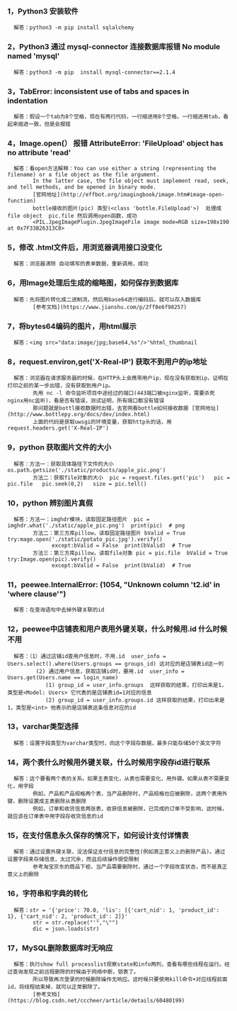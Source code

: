 ### 1，Python3 安装软件
      解答：python3 -m pip install sqlalchemy
### 2，Python3 通过 mysql-connector 连接数据库报错 No module named 'mysql'
      解答：python3 -m pip  install mysql-connector==2.1.4
### 3，TabError: inconsistent use of tabs and spaces in indentation
      解答：假设一个tab为8个空格，现在有两行代码，一行缩进用8个空格，一行缩进用tab，看起来缩进一致，但是会报错
### 4，Image.open(） 报错   AttributeError: 'FileUpload' object has no attribute 'read'
      解答：看open方法解释：You can use either a string (representing the filename) or a file object as the file argument. 
            In the latter case, the file object must implement read, seek, and tell methods, and be opened in binary mode.
            [官网地址](http://effbot.org/imagingbook/image.htm#image-open-function)
            bottle接收的图片(pic) 类型(<class 'bottle.FileUpload'>)  处理成file object  pic.file 然后调用open函数，成功
            <PIL.JpegImagePlugin.JpegImageFile image mode=RGB size=198x190 at 0x7F33B26313C8>
### 5，修改 .html文件后，用浏览器调用接口没变化
      解答：浏览器清除 自动填写的表单数据，重新调用，成功
### 6，用Image处理后生成的缩略图，如何保存到数据库
      解答：先将图片转化成二进制流，然后用base64进行编码后，就可以存入数据库
            [参考文档](https://www.jianshu.com/p/2ff8e6f98257)
### 7，将bytes64编码的图片，用html展示
      解答：<img src="data:image/jpg;base64,%s"/>'%html_thumbnail
### 8，request.environ,get('X-Real-IP') 获取不到用户的ip地址
      解答：浏览器在请求服务器的时候，在HTTP头上会携带用户ip，现在没有获取到ip，证明在打印之前的某一步出错，没有获取到用户ip。
            先用 nc -l 命令监听项目中途经过的端口(443端口被nginx监听，需要杀死nginx用nc监听)，看是否有错误，测试证明，所有端口都没有错误
            那问题就是bottl接收数据时出错，去官网看bottle如何接收数据 [官网地址](http://www.bottlepy.org/docs/dev/index.html)
            上面的代码是获取uwsgi的环境变量，获取http头的话，用request.headers.get('X-Real-IP')
### 9，python 获取图片文件的大小
      解答：方法一：获取具体路径下文件的大小 os.path.getsize('./static/products/apple_pic.png')
            方法二：获取file对象的大小  pic = request.files.get('pic')   pic = pic.file   pic.seek(0,2)   size = pic.tell()
### 10，python 辨别图片真假
      解答：方法一：imghdr模块，读取固定路径图片  pic = imghdr.what('./static/apple_pic.png')  print(pic)  # png
            方法二：第三方库pillow，读取固定路径图片 bValid = True  try:mage.open('./static/potato_pic.jpg').verify()
                  except:bValid = False  print(bValid)  # True
            方法三：第三方库pillow，读取file对象 pic = pic.file  bValid = True  try:Image.open(pic).verify() 
                  except:bValid = False  print(bValid)  # True
### 11，peewee.InternalError: (1054, "Unknown column 't2.id' in 'where clause'")
      解答：在查询语句中去掉外键关联的id
### 12，peewee中店铺表和用户表用外键关联，什么时候用.id 什么时候不用
      解答：（1）通过店铺id查用户信息时，不用.id  user_info = Users.select().where(Users.groups == groups_id) 这对应的是店铺表id这一列
             (2) 通过用户信息，获取店铺id时，要用.id  user_info = Users.get(Users.name == login_name)
                (1) group_id = user_info.groups  这样获取的结果，打印出来是1，类型是<Model: Users> 它代表的是店铺表id=1对应的信息
                (2) group_id = user_info.groups.id 这样获取的结果，打印出来是1，类型是<int> 他表示的是店铺表这条信息对应的id
### 13，varchar类型选择
      解答：设置字段类型为varchar类型时，向这个字段存数据，最多只能存储50个英文字符
### 14，两个表什么时候用外键关联，什么时候用字段存id进行联系
      解答：这个要看两个表的关系。如果主表变化，从表也需要变化，用外键。如果从表不需要变化，用字段
            例如，产品和产品规格两个表，当产品删除时，产品规格也应被删除，这两个表用外键，删除设置成主表删除从表删除
            例如，订单和收货信息两张表，收获信息被删除，已完成的订单不受影响，这时候，就应该在订单表中用字段存收货信息的id
### 15，在支付信息永久保存的情况下，如何设计支付详情表
      解答：通过设置外键关联，没法保证支付信息的完整性(例如真正意义上的删除产品)。通过设置字段来存储信息，太过冗余，而且后续操作很受限制
            参考淘宝京东的商品下柜，当产品需要删除时，通过一个字段改变状态，而不是真正意义上的删除
### 16，字符串和字典的转化
      解答：str = '{'price': 70.0, 'lis': [{'cart_nid': 1, 'product_id': 1}, {'cart_nid': 2, 'product_id': 2]}'
            str = str.replace("'","\"")
            dic = json.loads(str)
### 17，MySQL删除数据库时无响应
      解答：执行show full processlist观察state和info两列，查看有哪些线程在运行。经过查询发现之前远程删除的时候由于网络中断，锁表了。
            所以导致再次登录的时候删除操作无响应。这时候只要使用kill命令+对应线程前面id，将线程结束掉，就可以正常删除了。
            [参考文档](https://blog.csdn.net/cccheer/article/details/60480199)
